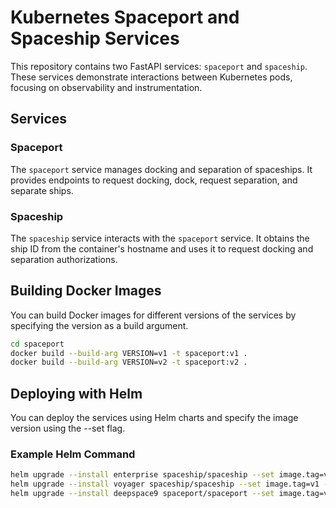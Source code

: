 # Kubernetes Spaceport and Spaceship Services

This repository contains two FastAPI services: `spaceport` and `spaceship`. These services demonstrate interactions 
between Kubernetes pods, focusing on observability and instrumentation.

## Services

### Spaceport

The `spaceport` service manages docking and separation of spaceships. It provides endpoints to request docking, dock, 
request separation, and separate ships.

### Spaceship

The `spaceship` service interacts with the `spaceport` service. It obtains the ship ID from the container's hostname 
and uses it to request docking and separation authorizations.

## Building Docker Images

You can build Docker images for different versions of the services by specifying the version as a build argument.

```sh
cd spaceport
docker build --build-arg VERSION=v1 -t spaceport:v1 .
docker build --build-arg VERSION=v2 -t spaceport:v2 .
```

## Deploying with Helm
You can deploy the services using Helm charts and specify the image version using the --set flag.

### Example Helm Command
```sh
helm upgrade --install enterprise spaceship/spaceship --set image.tag=v1 --set service.type=NodePort
helm upgrade --install voyager spaceship/spaceship --set image.tag=v1 --set service.type=NodePort
helm upgrade --install deepspace9 spaceport/spaceport --set image.tag=v1
```
